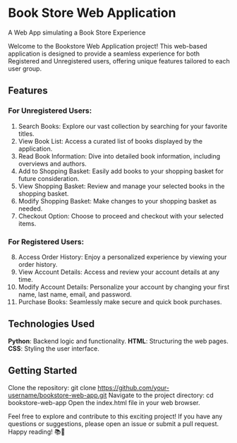 # Book Store Web Application
A Web App simulating a Book Store Experience

Welcome to the Bookstore Web Application project! This web-based application is designed to provide a seamless experience for both Registered and Unregistered users, offering unique features tailored to each user group.

## Features
### For Unregistered Users:
1. Search Books: Explore our vast collection by searching for your favorite titles.
2. View Book List: Access a curated list of books displayed by the application.
3. Read Book Information: Dive into detailed book information, including overviews and authors.
4. Add to Shopping Basket: Easily add books to your shopping basket for future consideration.
5. View Shopping Basket: Review and manage your selected books in the shopping basket.
6. Modify Shopping Basket: Make changes to your shopping basket as needed.
7. Checkout Option: Choose to proceed and checkout with your selected items.

### For Registered Users:
8. Access Order History: Enjoy a personalized experience by viewing your order history.
9. View Account Details: Access and review your account details at any time.
10. Modify Account Details: Personalize your account by changing your first name, last name, email, and password.
11. Purchase Books: Seamlessly make secure and quick book purchases.

## Technologies Used

**Python**: Backend logic and functionality.
**HTML**: Structuring the web pages.
**CSS**: Styling the user interface.

## Getting Started
Clone the repository: git clone https://github.com/your-username/bookstore-web-app.git
Navigate to the project directory: cd bookstore-web-app
Open the index.html file in your web browser.

Feel free to explore and contribute to this exciting project! If you have any questions or suggestions, please open an issue or submit a pull request. Happy reading! 📚🚀
